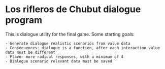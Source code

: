 Los rifleros de Chubut dialogue program
=======================================

This is dialogue utility for the final game.
Some starting goals:

    - Generate dialogue realistic scenarios from value data
    - Consecuences: dialogue is a function, after each interaction value data must be different
    - Flavor more radical responses, with a minimum of 4
    - Dialogue scenario relevant data must be saved